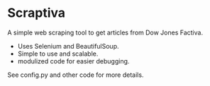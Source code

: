 # Scraptiva
A simple web scraping tool to get articles from Dow Jones Factiva. 

* Uses Selenium and BeautifulSoup.
* Simple to use and scalable.
* modulized code for easier debugging.

See config.py and other code for more details. 
